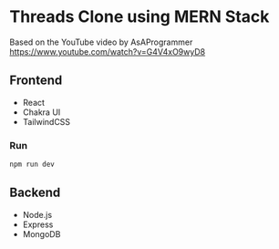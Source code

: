# Threads Clone using MERN Stack

Based on the YouTube video by AsAProgrammer https://www.youtube.com/watch?v=G4V4xO9wyD8

## Frontend

-   React
-   Chakra UI
-   TailwindCSS

### Run

```bash
npm run dev
```

## Backend

-   Node.js
-   Express
-   MongoDB
